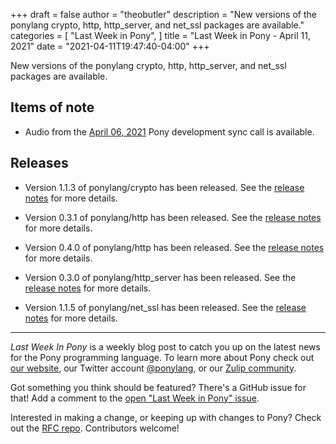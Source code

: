 +++
draft = false
author = "theobutler"
description = "New versions of the ponylang crypto, http, http_server, and net_ssl packages are available."
categories = [
    "Last Week in Pony",
]
title = "Last Week in Pony - April 11, 2021"
date = "2021-04-11T19:47:40-04:00"
+++

New versions of the ponylang crypto, http, http_server, and net_ssl packages are available.

<!--more-->


## Items of note

- Audio from the [April 06, 2021](https://sync-recordings.ponylang.io/r/2021_04_06.m4a) Pony development sync call is available.


## Releases

- Version 1.1.3 of ponylang/crypto has been released.
See the [release notes](https://github.com/ponylang/crypto/releases/tag/1.1.3) for more details.

- Version 0.3.1 of ponylang/http has been released.
See the [release notes](https://github.com/ponylang/http/releases/tag/0.3.1) for more details.

- Version 0.4.0 of ponylang/http has been released.
See the [release notes](https://github.com/ponylang/http/releases/tag/0.4.0) for more details.

- Version 0.3.0 of ponylang/http_server has been released.
See the [release notes](https://github.com/ponylang/http_server/releases/tag/0.3.0) for more details.

- Version 1.1.5 of ponylang/net_ssl has been released.
See the [release notes](https://github.com/ponylang/net_ssl/releases/tag/1.1.5) for more details.

___

_Last Week In Pony_ is a weekly blog post to catch you up on the latest news for the Pony programming language. To learn more about Pony check out [our website](https://ponylang.io), our Twitter account [@ponylang](https://twitter.com/ponylang), or our [Zulip community](https://ponylang.zulipchat.com).

Got something you think should be featured? There's a GitHub issue for that! Add a comment to the [open "Last Week in Pony" issue](https://github.com/ponylang/ponylang.github.io/issues?q=is%3Aissue+is%3Aopen+label%3Alast-week-in-pony).

Interested in making a change, or keeping up with changes to Pony? Check out the [RFC repo](https://github.com/ponylang/rfcs). Contributors welcome!

